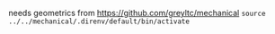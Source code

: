 needs geometrics from https://github.com/greyltc/mechanical
`source ../../mechanical/.direnv/default/bin/activate`
